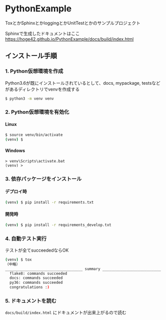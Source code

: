 # PythonExample
ToxとかSphinxとかloggingとかUnitTestとかのサンプルプロジェクト

Sphinxで生成したドキュメントはここ
https://hoge42.github.io/PythonExample/docs/build/index.html

## インストール手順

### 1. Python仮想環境を作成

Python3.6が既にインストールされているとして、docs, mypackage, testsなどがあるディレクトリでvenvを作成する

```bash
$ python3 -m venv venv
```

### 2. Python仮想環境を有効化
#### Linux
```bash
$ source venv/bin/activate
(venv) $
```

#### Windows
```
> venv\Scripts\activate.bat
(venv) >
```

### 3. 依存パッケージをインストール
#### デプロイ時
```bash
(venv) $ pip install -r requirements.txt
```

#### 開発時
```bash
(venv) $ pip install -r requirements_develop.txt
```

### 4. 自動テスト実行
テストが全てsucceededならOK

```bash
(venv) $ tox
（中略）
___________________________________ summary ___________________________________
  flake8: commands succeeded
  docs: commands succeeded
  py36: commands succeeded
  congratulations :)
```

### 5. ドキュメントを読む
`docs/build/index.html` にドキュメントが出来上がるので読む

